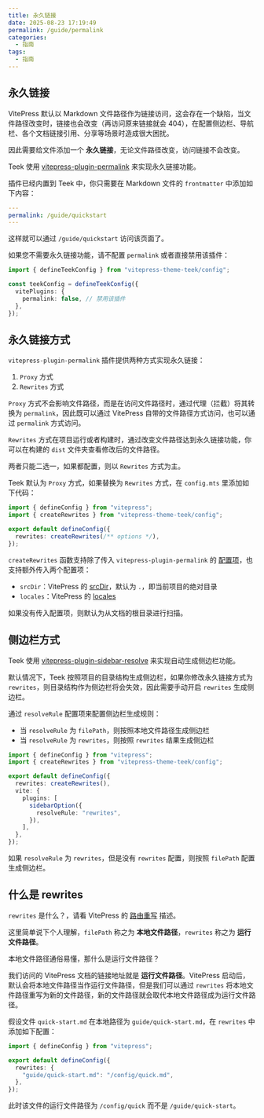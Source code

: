 ```yaml
---
title: 永久链接
date: 2025-08-23 17:19:49
permalink: /guide/permalink
categories:
  - 指南
tags:
  - 指南
---
```


## 永久链接

VitePress 默认以 Markdown 文件路径作为链接访问，这会存在一个缺陷，当文件路径改变时，链接也会改变（再访问原来链接就会 404），在配置侧边栏、导航栏、各个文档链接引用、分享等场景时造成很大困扰。

因此需要给文件添加一个 **永久链接**，无论文件路径改变，访问链接不会改变。

Teek 使用 [vitepress-plugin-permalink](https://github.com/Kele-Bingtang/vitepress-theme-teek/blob/master/plugins/vitepress-plugin-permalink) 来实现永久链接功能。

插件已经内置到 Teek 中，你只需要在 Markdown 文件的 `frontmatter` 中添加如下内容：

```yaml
---
permalink: /guide/quickstart
---
```

这样就可以通过 `/guide/quickstart` 访问该页面了。

如果您不需要永久链接功能，请不配置 `permalink` 或者直接禁用该插件：

```ts
import { defineTeekConfig } from "vitepress-theme-teek/config";

const teekConfig = defineTeekConfig({
  vitePlugins: {
    permalink: false, // 禁用该插件
  },
});
```

## 永久链接方式

`vitepress-plugin-permalink` 插件提供两种方式实现永久链接：

1. `Proxy` 方式
2. `Rewrites` 方式

`Proxy` 方式不会影响文件路径，而是在访问文件路径时，通过代理（拦截）将其转换为 `permalink`，因此既可以通过 VitePress 自带的文件路径方式访问，也可以通过 `permalink` 方式访问。

`Rewrites` 方式在项目运行或者构建时，通过改变文件路径达到永久链接功能，你可以在构建的 `dist` 文件夹查看修改后的文件路径。

两者只能二选一，如果都配置，则以 `Rewrites` 方式为主。

Teek 默认为 `Proxy` 方式，如果替换为 `Rewrites` 方式，在 `config.mts` 里添加如下代码：

```ts
import { defineConfig } from "vitepress";
import { createRewrites } from "vitepress-theme-teek/config";

export default defineConfig({
  rewrites: createRewrites(/** options */),
});
```

`createRewrites` 函数支持除了传入 `vitepress-plugin-permalink` 的 [配置项](https://github.com/Kele-Bingtang/vitepress-theme-teek/blob/master/plugins/vitepress-plugin-permalink/src/types.ts)，也支持额外传入两个配置项：

- `srcDir`：VitePress 的 [srcDir](https://vitepress.dev/zh/reference/site-config#srcdir)，默认为 `.`，即当前项目的绝对目录
- `locales`：VitePress 的 [locales](https://vitepress.dev/zh/guide/i18n#internationalization)

如果没有传入配置项，则默认为从文档的根目录进行扫描。

## 侧边栏方式

Teek 使用 [vitepress-plugin-sidebar-resolve](https://github.com/Kele-Bingtang/vitepress-theme-teek/blob/master/plugins/vitepress-plugin-sidebar-resolve) 来实现自动生成侧边栏功能。

默认情况下，Teek 按照项目的目录结构生成侧边栏，如果你修改永久链接方式为 `rewrites`，则目录结构作为侧边栏将会失效，因此需要手动开启 `rewrites` 生成侧边栏。

通过 `resolveRule` 配置项来配置侧边栏生成规则：

- 当 `resolveRule` 为 `filePath`，则按照本地文件路径生成侧边栏
- 当 `resolveRule` 为 `rewrites`，则按照 `rewrites` 结果生成侧边栏

```ts
import { defineConfig } from "vitepress";
import { createRewrites } from "vitepress-theme-teek/config";

export default defineConfig({
  rewrites: createRewrites(),
  vite: {
    plugins: [
      sidebarOption({
        resolveRule: "rewrites",
      }),
    ],
  },
});
```

如果 `resolveRule` 为 `rewrites`，但是没有 `rewrites` 配置，则按照 `filePath` 配置生成侧边栏。

## 什么是 rewrites

`rewrites` 是什么？，请看 VitePress 的 [路由重写](https://vitepress.dev/zh/guide/routing#route-rewrites) 描述。

这里简单说下个人理解，`filePath` 称之为 **本地文件路径**，`rewrites` 称之为 **运行文件路径**。

本地文件路径通俗易懂，那什么是运行文件路径？

我们访问的 VitePress 文档的链接地址就是 **运行文件路径**。VitePress 启动后，默认会将本地文件路径当作运行文件路径，但是我们可以通过 `rewrites` 将本地文件路径重写为新的文件路径，新的文件路径就会取代本地文件路径成为运行文件路径。

假设文件 `quick-start.md` 在本地路径为 `guide/quick-start.md`，在 `rewrites` 中添加如下配置：

```ts
import { defineConfig } from "vitepress";

export default defineConfig({
  rewrites: {
    "guide/quick-start.md": "/config/quick.md",
  },
});
```

此时该文件的运行文件路径为 `/config/quick` 而不是 `/guide/quick-start`。
